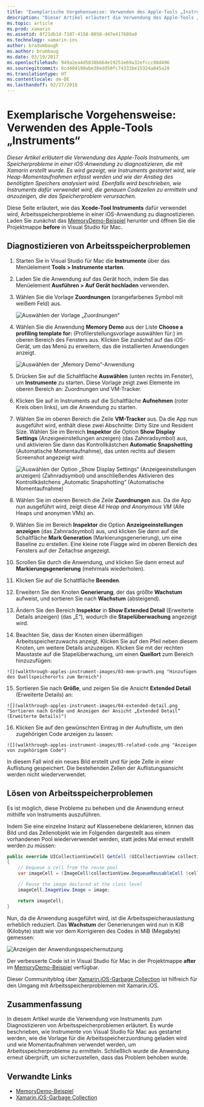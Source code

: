 ```yaml
---
title: "Exemplarische Vorgehensweise: Verwenden des Apple-Tools „Instruments“"
description: "Dieser Artikel erläutert die Verwendung des Apple-Tools „Instruments“, um Arbeitsspeicherprobleme in einer iOS-Anwendung zu diagnostizieren, die mit Xamarin erstellt wurde. Es wird gezeigt, wie Instruments gestartet wird, wie Heap-Momentaufnahmen erfasst werden und wie der Anstieg des benötigten Speichers analysiert wird. Ebenfalls wird beschrieben, wie Instruments dafür verwendet wird, die genaue Codezeile zu ermitteln und anzuzeigen, die das Speicherproblem verursacht."
ms.topic: article
ms.prod: xamarin
ms.assetid: 8f21db1d-7107-4158-8058-d47e417689a0
ms.technology: xamarin-ios
author: bradumbaugh
ms.author: brumbaug
ms.date: 03/19/2017
ms.openlocfilehash: 949a2ea4d5838b664e19251e69a32efccc98d496
ms.sourcegitcommit: 6cd40d190abe38edd50fc74331be15324a845a28
ms.translationtype: HT
ms.contentlocale: de-DE
ms.lasthandoff: 02/27/2018
---
```

# <a name="walkthrough---using-apples-instruments-tool"></a>Exemplarische Vorgehensweise: Verwenden des Apple-Tools „Instruments“

_Dieser Artikel erläutert die Verwendung des Apple-Tools Instruments, um Speicherprobleme in einer iOS-Anwendung zu diagnostizieren, die mit Xamarin erstellt wurde. Es wird gezeigt, wie Instruments gestartet wird, wie Heap-Momentaufnahmen erfasst werden und wie der Anstieg des benötigten Speichers analysiert wird. Ebenfalls wird beschrieben, wie Instruments dafür verwendet wird, die genauen Codezeilen zu ermitteln und anzuzeigen, die das Speicherproblem verursachen._

Diese Seite erläutert, wie das **Xcode-Tool Instruments** dafür verwendet wird, Arbeitsspeicherprobleme in einer iOS-Anwendung zu diagnostizieren.
Laden Sie zunächst das [MemoryDemo-Beispiel](https://developer.xamarin.com/samples/monotouch/Profiling/MemoryDemo/) herunter und öffnen Sie die Projektmappe **before** in Visual Studio für Mac.

## <a name="diagnosing-the-memory-issues"></a>Diagnostizieren von Arbeitsspeicherproblemen

1.  Starten Sie in Visual Studio für Mac die **Instrumente** über das Menüelement **Tools > Instrumente starten**.
2.  Laden Sie die Anwendung auf das Gerät hoch, indem Sie das Menüelement **Ausführen > Auf Gerät hochladen** verwenden.
3.  Wählen Sie die Vorlage **Zuordnungen** (orangefarbenes Symbol mit weißem Feld) aus.

    ![](walkthrough-apples-instrument-images/00-allocations-tempate.png "Auswählen der Vorlage „Zuordnungen“")

4.  Wählen Sie die Anwendung **Memory Demo** aus der Liste **Choose a profiling template for:** (Profilerstellungsvorlage auswählen für:) im oberen Bereich des Fensters aus. Klicken Sie zunächst auf das iOS-Gerät, um das Menü zu erweitern, das die installierten Anwendungen anzeigt.

    ![](walkthrough-apples-instrument-images/01-mem-demo.png "Auswählen der „Memory Demo“-Anwendung")

5.  Drücken Sie auf die Schaltfläche **Auswählen** (unten rechts im Fenster), um **Instrumente** zu starten. Diese Vorlage zeigt zwei Elemente im oberen Bereich an: Zuordnungen und VM-Tracker.

6.  Klicken Sie auf in Instruments auf die Schaltfläche **Aufnehmen** (roter Kreis oben links), um die Anwendung zu starten.

7.  Wählen Sie im oberen Bereich die Zeile **VM-Tracker** aus. Da die App nun ausgeführt wird, enthält diese zwei Abschnitte: Dirty Size und Resident Size. Wählen Sie im Bereich **Inspektor** die Option **Show Display Settings** (Anzeigeeinstellungen anzeigen) (das Zahnradsymbol) aus, und aktivieren Sie dann das Kontrollkästchen **Automatic Snapshotting** (Automatische Momentaufnahme), das unten rechts auf diesem Screenshot angezeigt wird:

    ![](walkthrough-apples-instrument-images/02-auto-snapshot.png "Auswählen der Option „Show Display Settings“ (Anzeigeeinstellungen anzeigen) (Zahnradsymbol) und anschließendes Aktivieren des Kontrollkästchens „Automatic Snapshotting“ (Automatische Momentaufnahme)")

8.  Wählen Sie im oberen Bereich die Zeile **Zuordnungen** aus. Da die App nun ausgeführt wird, zeigt diese *All Heap and Anonymous VM* (Alle Heaps und anonymen VMs) an.
9.  Wählen Sie im Bereich **Inspektor** die Option **Anzeigeeinstellungen anzeigen** (das Zahnradsymbol) aus, und klicken Sie dann auf die Schaltfläche **Mark Generation** (Markierungsgenerierung), um eine Baseline zu erstellen. Eine kleine rote Flagge wird im oberen Bereich des Fensters auf der Zeitachse angezeigt.
10.  Scrollen Sie durch die Anwendung, und klicken Sie dann erneut auf **Markierungsgenerierung** (mehrmals wiederholen).
11.  Klicken Sie auf die Schaltfläche **Beenden**.
12.  Erweitern Sie den Knoten **Generierung**, der das größte **Wachstum** aufweist, und sortieren Sie nach **Wachstum** (absteigend).
13.  Ändern Sie den Bereich **Inspektor** in **Show Extended Detail** (Erweiterte Details anzeigen) (das „E“), wodurch die **Stapelüberwachung** angezeigt wird.

14.  Beachten Sie, dass der Knoten **<non-object>** einen übermäßigen Arbeitsspeicherzuwachs anzeigt. Klicken Sie auf den Pfeil neben diesem Knoten, um weitere Details anzuzeigen. Klicken Sie mit der rechten Maustaste auf die Stapelüberwachung, um einen **Quellort** zum Bereich hinzuzufügen:

    ![](walkthrough-apples-instrument-images/03-mem-growth.png "Hinzufügen des Quellspeicherorts zum Bereich")

15.  Sortieren Sie nach **Größe**, und zeigen Sie die Ansicht **Extended Detail** (Erweiterte Details) an:

    ![](walkthrough-apples-instrument-images/04-extended-detail.png "Sortieren nach Größe und Anzeigen der Ansicht „Extended Detail“ (Erweiterte Details)")

16.  Klicken Sie auf den gewünschten Eintrag in der Aufrufliste, um den zugehörigen Code anzeigen zu lassen:

    ![](walkthrough-apples-instrument-images/05-related-code.png "Anzeigen von zugehörigem Code")

In diesem Fall wird ein neues Bild erstellt und für jede Zelle in einer Auflistung gespeichert. Die bestehenden Zellen der Auflistungsansicht werden nicht wiederverwendet.

## <a name="resolving-the-memory-issues"></a>Lösen von Arbeitsspeicherproblemen

Es ist möglich, diese Probleme zu beheben und die Anwendung erneut mithilfe von Instruments auszuführen.

Indem Sie eine einzelne Instanz auf Klassenebene deklarieren, können das Bild und das Zellenobjekt wie im Folgenden dargestellt aus einem vorhandenen Pool wiederverwendet werden, statt jedes Mal erneut erstellt werden zu müssen:

```csharp
public override UICollectionViewCell GetCell (UICollectionView collectionView, NSIndexPath indexPath)
{
    // Dequeue a cell from the reuse pool
    var imageCell = (ImageCell)collectionView.DequeueReusableCell (cellId, indexPath);

    // Reuse the image declared at the class level
    imageCell.ImageView.Image = image;

    return imageCell;
}
```

Nun, da die Anwendung ausgeführt wird, ist die Arbeitsspeicherauslastung erheblich reduziert. Das **Wachstum** der Generierungen wird nun in KiB (Kilobyte) statt wie vor dem Korrigieren des Codes in MiB (Megabyte) gemessen:

![](walkthrough-apples-instrument-images/06-reduced-memory.png "Anzeigen der Anwendungsspeichernutzung")

Der verbesserte Code ist in Visual Studio für Mac in der Projektmappe **after** im [MemoryDemo-Beispiel](https://developer.xamarin.com/samples/monotouch/Profiling/MemoryDemo/) verfügbar.

Dieser Communityblog über [Xamarin.iOS-Garbage Collection](https://krumelur.me/2015/04/27/xamarin-ios-the-garbage-collector-and-me/) ist hilfreich für den Umgang mit Arbeitsspeicherproblemen mit Xamarin.iOS.


## <a name="summary"></a>Zusammenfassung

In diesem Artikel wurde die Verwendung von Instruments zum Diagnostizieren von Arbeitsspeicherproblemen erläutert.
Es wurde beschrieben, wie Instrumente von Visual Studio für Mac aus gestartet werden, wie die Vorlage für die Arbeitsspeicherzuordnung geladen wird und wie Momentaufnahmen verwendet werden, um Arbeitsspeicherprobleme zu ermitteln.
Schließlich wurde die Anwendung erneut überprüft, um sicherzustellen, dass das Problem behoben wurde.


## <a name="related-links"></a>Verwandte Links

- [MemoryDemo-Beispiel](https://developer.xamarin.com/samples/monotouch/Profiling/MemoryDemo/)
- [Xamarin.iOS-Garbage Collection](https://krumelur.me/2015/04/27/xamarin-ios-the-garbage-collector-and-me/)
